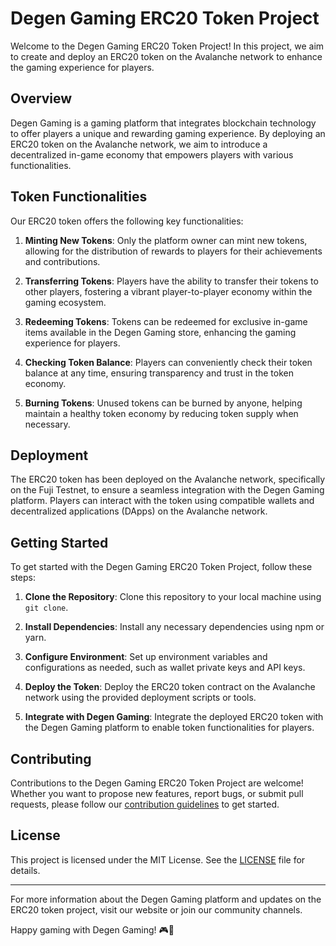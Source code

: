 # Degen Gaming ERC20 Token Project

Welcome to the Degen Gaming ERC20 Token Project! In this project, we aim to create and deploy an ERC20 token on the Avalanche network to enhance the gaming experience for players.

## Overview

Degen Gaming is a gaming platform that integrates blockchain technology to offer players a unique and rewarding gaming experience. By deploying an ERC20 token on the Avalanche network, we aim to introduce a decentralized in-game economy that empowers players with various functionalities.

## Token Functionalities

Our ERC20 token offers the following key functionalities:

1. **Minting New Tokens**: Only the platform owner can mint new tokens, allowing for the distribution of rewards to players for their achievements and contributions.

2. **Transferring Tokens**: Players have the ability to transfer their tokens to other players, fostering a vibrant player-to-player economy within the gaming ecosystem.

3. **Redeeming Tokens**: Tokens can be redeemed for exclusive in-game items available in the Degen Gaming store, enhancing the gaming experience for players.

4. **Checking Token Balance**: Players can conveniently check their token balance at any time, ensuring transparency and trust in the token economy.

5. **Burning Tokens**: Unused tokens can be burned by anyone, helping maintain a healthy token economy by reducing token supply when necessary.

## Deployment

The ERC20 token has been deployed on the Avalanche network, specifically on the Fuji Testnet, to ensure a seamless integration with the Degen Gaming platform. Players can interact with the token using compatible wallets and decentralized applications (DApps) on the Avalanche network.

## Getting Started

To get started with the Degen Gaming ERC20 Token Project, follow these steps:

1. **Clone the Repository**: Clone this repository to your local machine using `git clone`.

2. **Install Dependencies**: Install any necessary dependencies using npm or yarn.

3. **Configure Environment**: Set up environment variables and configurations as needed, such as wallet private keys and API keys.

4. **Deploy the Token**: Deploy the ERC20 token contract on the Avalanche network using the provided deployment scripts or tools.

5. **Integrate with Degen Gaming**: Integrate the deployed ERC20 token with the Degen Gaming platform to enable token functionalities for players.

## Contributing

Contributions to the Degen Gaming ERC20 Token Project are welcome! Whether you want to propose new features, report bugs, or submit pull requests, please follow our [contribution guidelines](CONTRIBUTING.md) to get started.

## License

This project is licensed under the MIT License. See the [LICENSE](LICENSE) file for details.

---

For more information about the Degen Gaming platform and updates on the ERC20 token project, visit our website or join our community channels.

Happy gaming with Degen Gaming! 🎮🚀
